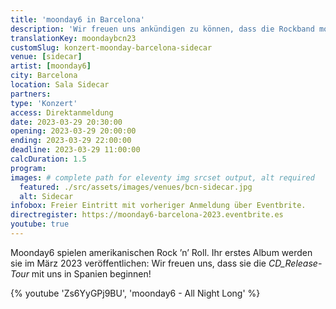 ```yaml
---
title: 'moonday6 in Barcelona'
description: 'Wir freuen uns ankündigen zu können, dass die Rockband moonday6 die CD_Release Tour in Spanien starten wird.'
translationKey: moondaybcn23
customSlug: konzert-moonday-barcelona-sidecar
venue: [sidecar]
artist: [moonday6]
city: Barcelona
location: Sala Sidecar
partners:
type: 'Konzert'
access: Direktanmeldung
date: 2023-03-29 20:30:00
opening: 2023-03-29 20:00:00
ending: 2023-03-29 22:00:00
deadline: 2023-03-29 11:00:00
calcDuration: 1.5
program:
images: # complete path for eleventy img srcset output, alt required
  featured: ./src/assets/images/venues/bcn-sidecar.jpg
  alt: Sidecar
infobox: Freier Eintritt mit vorheriger Anmeldung über Eventbrite.
directregister: https://moonday6-barcelona-2023.eventbrite.es
youtube: true
---
```


Moonday6 spielen amerikanischen Rock ’n’ Roll. Ihr erstes Album werden sie im März 2023 veröffentlichen: Wir freuen uns, dass sie die _CD_Release-Tour_ mit uns in Spanien beginnen!

{% youtube 'Zs6YyGPj9BU', 'moonday6 - All Night Long' %}
